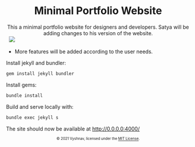 <div align="center">
<h1>Minimal Portfolio Website</h1>
This a minimal portfolio website for designers and developers. Satya will be adding changes to his version of the website.
</div>
 &nbsp;
<img src="Preview.png">

* More features will be added according to the user needs.

Install jekyll and bundler:
```bash
gem install jekyll bundler
```

Install gems:
```bash
bundle install
```

Build and serve locally with:
```bash
bundle exec jekyll s
```

The site should now be available at http://0.0.0.0:4000/

<div align="center">
<sub><sup>© 2021 Vyshnav, licensed under the <a href="./LICENSE">MIT License</a>.</sup></sub>
</div>
